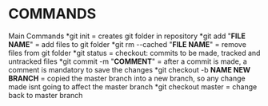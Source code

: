 # COMMANDS
Main Commands
*git init = creates git folder in repository
*git add "**FILE NAME**" = add files to git folder
*git rm --cached "**FILE NAME**" = remove files from git folder
*git status = checkout: commits to be made, tracked and untracked files
*git commit -m "**COMMENT**" = after a commit is made, a comment is mandatory to save the changes
*git checkout -b **NAME NEW BRANCH** = copied the master branch into a new branch, so any change made isnt going to affect the master branch
*git checkout master = change back to master branch